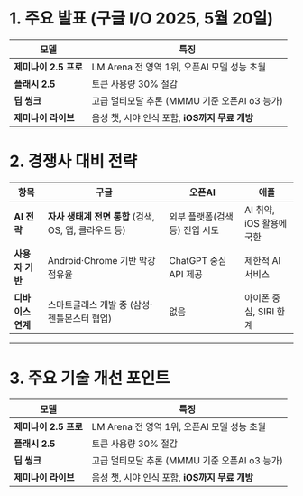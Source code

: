 <h1 id="1-주요-발표-구글-io-2025-5월-20일">1. 주요 발표 (구글 I/O 2025, 5월 20일)</h1>
<table>
<thead>
<tr>
<th>모델</th>
<th>특징</th>
</tr>
</thead>
<tbody><tr>
<td><strong>제미나이 2.5 프로</strong></td>
<td>LM Arena 전 영역 1위, 오픈AI 모델 성능 초월</td>
</tr>
<tr>
<td><strong>플래시 2.5</strong></td>
<td>토큰 사용량 30% 절감</td>
</tr>
<tr>
<td><strong>딥 씽크</strong></td>
<td>고급 멀티모달 추론 (MMMU 기준 오픈AI o3 능가)</td>
</tr>
<tr>
<td><strong>제미나이 라이브</strong></td>
<td>음성 챗, 시야 인식 포함, <strong>iOS까지 무료 개방</strong></td>
</tr>
</tbody></table>
<h1 id="2-경쟁사-대비-전략">2. 경쟁사 대비 전략</h1>
<table>
<thead>
<tr>
<th>항목</th>
<th>구글</th>
<th>오픈AI</th>
<th>애플</th>
</tr>
</thead>
<tbody><tr>
<td><strong>AI 전략</strong></td>
<td><strong>자사 생태계 전면 통합</strong> (검색, OS, 앱, 클라우드 등)</td>
<td>외부 플랫폼(검색 등) 진입 시도</td>
<td>AI 취약, iOS 활용에 국한</td>
</tr>
<tr>
<td><strong>사용자 기반</strong></td>
<td>Android·Chrome 기반 막강 점유율</td>
<td>ChatGPT 중심 API 제공</td>
<td>제한적 AI 서비스</td>
</tr>
<tr>
<td><strong>디바이스 연계</strong></td>
<td>스마트글래스 개발 중 (삼성·젠틀몬스터 협업)</td>
<td>없음</td>
<td>아이폰 중심, SIRI 한계</td>
</tr>
</tbody></table>
<hr />
<h1 id="3-주요-기술-개선-포인트">3. 주요 기술 개선 포인트</h1>
<table>
<thead>
<tr>
<th>모델</th>
<th>특징</th>
</tr>
</thead>
<tbody><tr>
<td><strong>제미나이 2.5 프로</strong></td>
<td>LM Arena 전 영역 1위, 오픈AI 모델 성능 초월</td>
</tr>
<tr>
<td><strong>플래시 2.5</strong></td>
<td>토큰 사용량 30% 절감</td>
</tr>
<tr>
<td><strong>딥 씽크</strong></td>
<td>고급 멀티모달 추론 (MMMU 기준 오픈AI o3 능가)</td>
</tr>
<tr>
<td><strong>제미나이 라이브</strong></td>
<td>음성 챗, 시야 인식 포함, <strong>iOS까지 무료 개방</strong></td>
</tr>
</tbody></table>